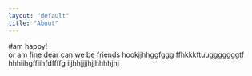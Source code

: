 ```yaml
---
layout: "default"
title: "About"
---
```

#am happy!<br>
or am fine dear
can we be friends 
hookjjhhggfggg
ffhkkkftuugggggggtf
hhhiihgffiihfdffffg
iijhhjjjjhjjhhhhjhj
